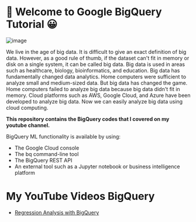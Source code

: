 # 📌 Welcome to Google BigQuery Tutorial 😀

![image](https://user-images.githubusercontent.com/55794407/190195813-00af9b7d-028d-4a40-a804-d32ff0811e5a.png)

We live in the age of big data. It is difficult to give an exact definition of big data. However, as a good rule of thumb, if the dataset can't fit in memory or disk on a single system, it can be called big data. Big data is used in areas such as healthcare, biology, bioinformatics, and education.
Big data has fundamentally changed data analytics. Home computers were sufficient to analyze small and medium-sized data. But big data has changed the game. Home computers failed to analyze big data because big data didn't fit in memory.
Cloud platforms such as AWS, Google Cloud, and Azure have been developed to analyze big data. Now we can easily analyze big data using cloud computing.

**This repository contains the BigQuery codes that I covered on my youtube channel.**

BigQuery ML functionality is available by using:

- The Google Cloud console
- The bq command-line tool
- The BigQuery REST API
- An external tool such as a Jupyter notebook or business intelligence platform

# My YouTube Videos BigQuery

- [Regression Analysis with BigQuery](https://youtu.be/77RJwtjkIA0)
